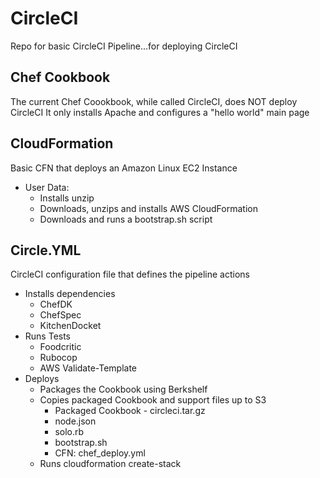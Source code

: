 # CircleCI
Repo for basic CircleCI Pipeline...for deploying CircleCI

## Chef Cookbook
The current Chef Coookbook, while called CircleCI, does NOT deploy CircleCI
It only installs Apache and configures a "hello world" main page

## CloudFormation
Basic CFN that deploys an Amazon Linux EC2 Instance
- User Data:
  - Installs unzip
  - Downloads, unzips and installs AWS CloudFormation
  - Downloads and runs a bootstrap.sh script

## Circle.YML
CircleCI configuration file that defines the pipeline actions
- Installs dependencies
  - ChefDK
  - ChefSpec
  - KitchenDocket
- Runs Tests
  - Foodcritic
  - Rubocop
  - AWS Validate-Template
- Deploys
  - Packages the Cookbook using Berkshelf
  - Copies packaged Cookbook and support files up to S3
    - Packaged Cookbook - circleci.tar.gz
    - node.json
    - solo.rb
    - bootstrap.sh
    - CFN: chef_deploy.yml
  - Runs cloudformation create-stack
